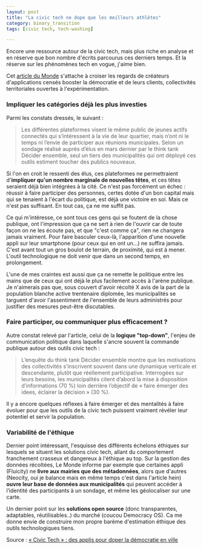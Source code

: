 ```yaml
---
layout: post
title: "La civic tech ne dope que les meilleurs athlètes"
category: binary_transition
tags: [civic tech, tech-washing]

---
```


Encore une ressource autour de la civic tech, mais plus riche en analyse et en réserve que bon nombre d'écrits parcourus ces derniers temps. Et la réserve sur les phénomènes tech en vogue, j'aime bien.

<!--more-->

Cet [article du Monde][source] s'attache à croiser les regards de créateurs d'applications censés booster la démocratie et de leurs clients, collectivités territoriales ouvertes à l'expérimentation.

### Impliquer les catégories déjà les plus investies

Parmi les constats dressés, le suivant :

> Les différentes plateformes visent le même public de jeunes actifs connectés qui s’intéressent à la vie de leur quartier, mais n’ont ni le temps ni l’envie de participer aux réunions municipales. Selon un sondage réalisé auprès d’élus en mars dernier par le think tank Décider ensemble, seul un tiers des municipalités qui ont déployé ces outils estiment toucher des publics nouveaux.

Si l'on en croit le ressenti des élus, ces plateformes ne permettraient d'**impliquer qu'un nombre marginale de nouvelles têtes**, et ces têtes seraient déjà bien intégrées à la cité. Ce n'est pas forcément un échec : réussir à faire participer des personnes, certes dotée d'un bon capital mais qui se tenaient à l'écart du politique, est déjà une victoire en soi. Mais ce n'est pas suffisant. En tout cas, ça ne me suffit pas.

Ce qui m'intéresse, ce sont tous ces gens qui se foutent de la chose publique, ont l'impression que ça ne sert à rien de l'ouvrir car de toute façon on ne les écoute pas, et que "c'est comme ça", rien ne changera jamais vraiment. Pour faire basculer ceux-là, l'apparition d'une nouvelle appli sur leur smartphone (pour ceux qui en ont un...) ne suffira jamais. C'est avant tout un gros boulot de terrain, de proximité, qui est à mener. L'outil technologique ne doit venir que dans un second temps, en prolongement.

L'une de mes craintes est aussi que ça ne remette le politique entre les mains que de ceux qui ont déjà le plus facilement accès à l'arène publique. Je n'aimerais pas que, sous couvert d'avoir récolté X avis de la part de la population blanche active trentenaire diplomée, les municipalités se targuent d'avoir l'assentiment de l'ensemble de leurs administrés pour justifier des mesures peut-être discutables.

### Faire participer, ou communiquer plus efficacement ?

Autre constat relevé par l'article, celui de la **logique "top-down"**, l'enjeu de communication politique dans laquelle s'ancre souvent la commande publique autour des outils civic tech :

> L’enquête du think tank Décider ensemble montre que les motivations des collectivités s’inscrivent souvent dans une dynamique verticale et descendante, plutôt que réellement participative. Interrogées sur leurs besoins, les municipalités citent d’abord la mise à disposition d’informations (70 %) loin derrière l’objectif de « faire émerger des idees, éclairer la décision » (30 %).

Il y a encore quelques réflexes à faire émerger et des mentalités à faire évoluer pour que les outils de la civic tech puissent vraiment révéler leur potentiel et servir la population.

### Variabilité de l'éthique

Dernier point intéressant, l'esquisse des différents échelons éthiques sur lesquels se situent les solutions civic tech, allant du comportement franchement crasseux et dangereux à l'éthique au top. Sur la gestion des données récoltées, Le Monde informe par exemple que certaines appli (Fluicity) ne **livre aux mairies que des métadonnées**, alors que d'autres (Neocity, oui je balance mais en même temps c'est dans l'article hein) **ouvre leur base de données aux municipalités** qui peuvent accéder à l’identité des participants à un sondage, et même les géolocaliser sur une carte.

Un dernier point sur les **solutions open source** (donc transparentes, adaptables, réutilisables..) du marché (coucou Democracy OS). Ca me donne envie de construire mon propre barème d'estimation éthique des outils technologiques tiens.


Source : [« Civic Tech » : des applis pour doper la démocratie en ville][source]

[source]: http://www.lemonde.fr/smart-cities/article/2016/07/14/civic-tech-des-applis-pour-doper-la-democratie-participative_4969481_4811534.html
